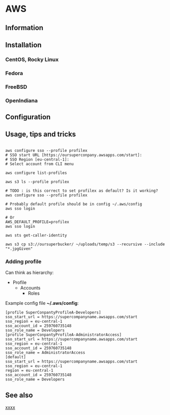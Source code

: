 # AWS

## Information

## Installation

### CentOS, Rocky Linux

### Fedora

### FreeBSD

### OpenIndiana

## Configuration

## Usage, tips and tricks

```shell

aws configure sso --profile profilex
# SSO start URL [https://oursuperconpany.awsapps.com/start]:
# SSO Region [eu-central-1]:
# Select account from CLI menu

aws configure list-profiles

aws s3 ls --profile profilex

# TODO : is this correct to set profilex as default? Is it working?
aws configure sso --profile profilex

# Probably default profile should be in config ~/.aws/config
aws sso login

# Or
AWS_DEFAULT_PROFILE=profilex
aws sso login

aws sts get-caller-identity

aws s3 cp s3://oursuperbucker/ ~/uploads/temp/s3 --recursive --include "*.jpgGiven"

```

### Adding profile

Can think as hierarchy:

* Profile
    * Accounts
        * Roles

Example config file **~/.aws/config**:

```
[profile SuperConpantyProfileA-Developers]
sso_start_url = https://supercompanyname.awsapps.com/start
sso_region = eu-central-1
sso_account_id = 259760735148
sso_role_name = Developers
[profile SuperConpantyProfileA-AdministratorAccess]
sso_start_url = https://supercompanyname.awsapps.com/start
sso_region = eu-central-1
sso_account_id = 259760735148
sso_role_name = AdministratorAccess
[default]
sso_start_url = https://supercompanyname.awsapps.com/start
sso_region = eu-central-1
region = eu-central-1
sso_account_id = 259760735148
sso_role_name = Developers
```

## See also

[xxxx](http://yyyyy)
